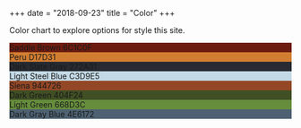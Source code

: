 +++
date = "2018-09-23"
title = "Color"
+++

Color chart to explore options for style this site.
<!--more-->

<div class="tile is-child box" style="background-color: #6C1C0F">Saddle Brown 6C1C0F</div>
<div class="tile is-child box" style="background-color: #D17D31">Peru D17D31</div>
<div class="tile is-child box" style="background-color: #272A31">Dark Slate Gray 272A31</div>
<div class="tile is-child box" style="background-color: #C3D9E5">Light Steel Blue C3D9E5</div>
<div class="tile is-child box" style="background-color: #944726">Siena 944726</div>
<div class="tile is-child box" style="background-color: #404F24">Dark Green 404F24</div>
<div class="tile is-child box" style="background-color: #668D3C">Light Green 668D3C</div>
<div class="tile is-child box" style="background-color: #4E6172">Dark Gray Blue 4E6172</div>
